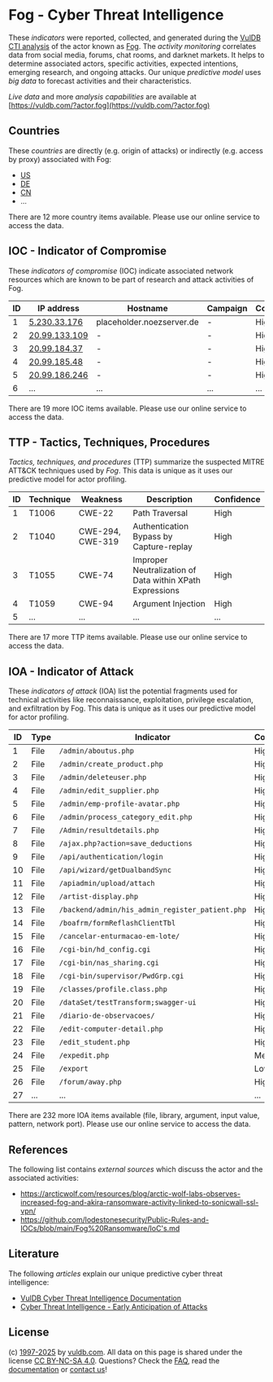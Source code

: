 # Fog - Cyber Threat Intelligence

These _indicators_ were reported, collected, and generated during the [VulDB CTI analysis](https://vuldb.com/?kb.cti) of the actor known as [Fog](https://vuldb.com/?actor.fog). The _activity monitoring_ correlates data from social media, forums, chat rooms, and darknet markets. It helps to determine associated actors, specific activities, expected intentions, emerging research, and ongoing attacks. Our unique _predictive model_ uses _big data_ to forecast activities and their characteristics.

_Live data_ and more _analysis capabilities_ are available at [https://vuldb.com/?actor.fog](https://vuldb.com/?actor.fog)

## Countries

These _countries_ are directly (e.g. origin of attacks) or indirectly (e.g. access by proxy) associated with Fog:

* [US](https://vuldb.com/?country.us)
* [DE](https://vuldb.com/?country.de)
* [CN](https://vuldb.com/?country.cn)
* ...

There are 12 more country items available. Please use our online service to access the data.

## IOC - Indicator of Compromise

These _indicators of compromise_ (IOC) indicate associated network resources which are known to be part of research and attack activities of Fog.

ID | IP address | Hostname | Campaign | Confidence
-- | ---------- | -------- | -------- | ----------
1 | [5.230.33.176](https://vuldb.com/?ip.5.230.33.176) | placeholder.noezserver.de | - | High
2 | [20.99.133.109](https://vuldb.com/?ip.20.99.133.109) | - | - | High
3 | [20.99.184.37](https://vuldb.com/?ip.20.99.184.37) | - | - | High
4 | [20.99.185.48](https://vuldb.com/?ip.20.99.185.48) | - | - | High
5 | [20.99.186.246](https://vuldb.com/?ip.20.99.186.246) | - | - | High
6 | ... | ... | ... | ...

There are 19 more IOC items available. Please use our online service to access the data.

## TTP - Tactics, Techniques, Procedures

_Tactics, techniques, and procedures_ (TTP) summarize the suspected MITRE ATT&CK techniques used by _Fog_. This data is unique as it uses our predictive model for actor profiling.

ID | Technique | Weakness | Description | Confidence
-- | --------- | -------- | ----------- | ----------
1 | T1006 | CWE-22 | Path Traversal | High
2 | T1040 | CWE-294, CWE-319 | Authentication Bypass by Capture-replay | High
3 | T1055 | CWE-74 | Improper Neutralization of Data within XPath Expressions | High
4 | T1059 | CWE-94 | Argument Injection | High
5 | ... | ... | ... | ...

There are 17 more TTP items available. Please use our online service to access the data.

## IOA - Indicator of Attack

These _indicators of attack_ (IOA) list the potential fragments used for technical activities like reconnaissance, exploitation, privilege escalation, and exfiltration by Fog. This data is unique as it uses our predictive model for actor profiling.

ID | Type | Indicator | Confidence
-- | ---- | --------- | ----------
1 | File | `/admin/aboutus.php` | High
2 | File | `/admin/create_product.php` | High
3 | File | `/admin/deleteuser.php` | High
4 | File | `/admin/edit_supplier.php` | High
5 | File | `/admin/emp-profile-avatar.php` | High
6 | File | `/admin/process_category_edit.php` | High
7 | File | `/Admin/resultdetails.php` | High
8 | File | `/ajax.php?action=save_deductions` | High
9 | File | `/api/authentication/login` | High
10 | File | `/api/wizard/getDualbandSync` | High
11 | File | `/apiadmin/upload/attach` | High
12 | File | `/artist-display.php` | High
13 | File | `/backend/admin/his_admin_register_patient.php` | High
14 | File | `/boafrm/formReflashClientTbl` | High
15 | File | `/cancelar-enturmacao-em-lote/` | High
16 | File | `/cgi-bin/hd_config.cgi` | High
17 | File | `/cgi-bin/nas_sharing.cgi` | High
18 | File | `/cgi-bin/supervisor/PwdGrp.cgi` | High
19 | File | `/classes/profile.class.php` | High
20 | File | `/dataSet/testTransform;swagger-ui` | High
21 | File | `/diario-de-observacoes/` | High
22 | File | `/edit-computer-detail.php` | High
23 | File | `/edit_student.php` | High
24 | File | `/expedit.php` | Medium
25 | File | `/export` | Low
26 | File | `/forum/away.php` | High
27 | ... | ... | ...

There are 232 more IOA items available (file, library, argument, input value, pattern, network port). Please use our online service to access the data.

## References

The following list contains _external sources_ which discuss the actor and the associated activities:

* https://arcticwolf.com/resources/blog/arctic-wolf-labs-observes-increased-fog-and-akira-ransomware-activity-linked-to-sonicwall-ssl-vpn/
* https://github.com/lodestonesecurity/Public-Rules-and-IOCs/blob/main/Fog%20Ransomware/IoC's.md

## Literature

The following _articles_ explain our unique predictive cyber threat intelligence:

* [VulDB Cyber Threat Intelligence Documentation](https://vuldb.com/?kb.cti)
* [Cyber Threat Intelligence - Early Anticipation of Attacks](https://www.scip.ch/en/?labs.20201022)

## License

(c) [1997-2025](https://vuldb.com/?kb.changelog) by [vuldb.com](https://vuldb.com/?kb.about). All data on this page is shared under the license [CC BY-NC-SA 4.0](https://creativecommons.org/licenses/by-nc-sa/4.0/). Questions? Check the [FAQ](https://vuldb.com/?kb.faq), read the [documentation](https://vuldb.com/?kb) or [contact us](https://vuldb.com/?contact)!
